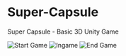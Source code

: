 # Super-Capsule
Super Capsule - Basic 3D Unity Game

![Start Game](https://user-images.githubusercontent.com/47814283/164732340-9b3a2fd7-7bfa-4f23-8ef0-3cc6f87b2302.png)
![Ingame](https://user-images.githubusercontent.com/47814283/164732355-818f1576-713e-4ccd-9e4b-a38a7eb1c818.png)
![End Game](https://user-images.githubusercontent.com/47814283/164732364-1cf63880-d569-4dad-aae9-59cf6c057f2f.png)
